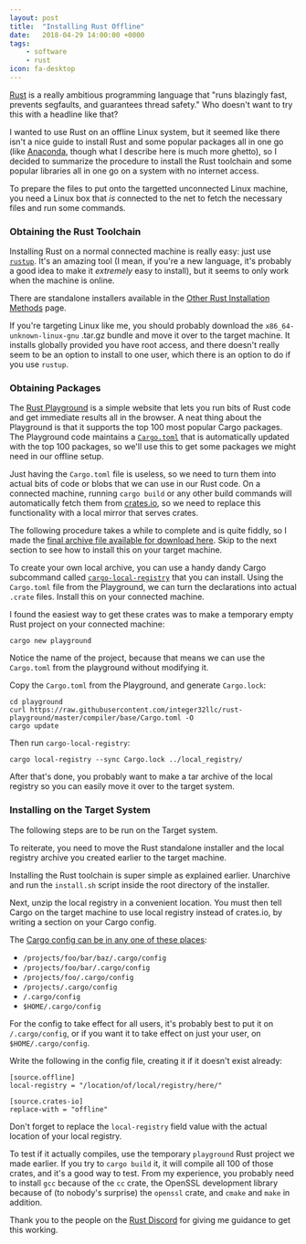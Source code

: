 ```yaml
---
layout: post
title:  "Installing Rust Offline"
date:   2018-04-29 14:00:00 +0000
tags: 
    - software
    - rust
icon: fa-desktop
---
```


[Rust](https://www.rust-lang.org/) is a really ambitious programming language that "runs blazingly fast, 
prevents segfaults, and guarantees thread safety." Who doesn't want to try this with a
headline like that? 

I wanted to use Rust on an offline Linux system, but it seemed like there isn't a nice guide to install Rust 
and some popular packages all in one go (like [Anaconda](https://anaconda.org/), 
though what I describe here is much more ghetto), so I decided to
summarize the procedure to install the Rust toolchain and some popular libraries 
all in one go on a system with no internet access.

To prepare the files to put onto the targetted unconnected Linux machine, you need
a Linux box that *is* connected to the net to fetch the necessary files and run
some commands.

### Obtaining the Rust Toolchain

Installing Rust on a normal connected machine is really easy: 
just use [`rustup`](https://www.rust-lang.org/en-US/install.html).
It's an amazing tool (I mean, if you're a new language, it's probably a good
idea to make it *extremely* easy to install), but it seems to only work when the machine is online.

There are standalone installers available in the [Other Rust Installation Methods](https://www.rust-lang.org/en-US/other-installers.html#standalone-installers) page.

If you're targeting Linux like me, you should probably download the 
`x86_64-unknown-linux-gnu` .tar.gz bundle and move it over to the target machine. 
It installs globally provided you have root access, and there doesn't really 
seem to be an option to install to one user, which there is an option to do if you use `rustup`.

### Obtaining Packages

The [Rust Playground](https://play.rust-lang.org/) is a simple website that
lets you run bits of Rust code and get immediate results all in the browser.
A neat thing about the Playground is that it supports the top 100 most popular
Cargo packages. The Playground code maintains a [`Cargo.toml`](https://github.com/integer32llc/rust-playground/blob/master/compiler/base/Cargo.toml)
that is automatically updated with the top 100 packages, so we'll use this to get 
some packages we might need in our offline setup.

Just having the `Cargo.toml` file is useless, so we need to turn them into actual
bits of code or blobs that we can use in our Rust code. On a connected machine,
running `cargo build` or any other build commands will automatically fetch
them from [crates.io](https://crates.io/), so we need to replace this functionality
with a local mirror that serves crates.

The following procedure takes a while to complete and is quite fiddly, so I 
made the [final archive file available for download here][1]. Skip to the next section
to see how to install this on your target machine.

[1]:/blob/rust_local_registry.tar.gz

To create your own local archive, you can use a handy dandy Cargo subcommand called 
[`cargo-local-registry`](https://github.com/alexcrichton/cargo-local-registry) that
you can install. Using the `Cargo.toml` file from the Playground, we can 
turn the declarations into actual `.crate` files. Install this on your 
connected machine.

I found the easiest way to get these crates was to make a temporary empty Rust project on your 
connected machine:

```
cargo new playground
```

Notice the name of the project, because that means we can use the `Cargo.toml` 
from the playground without modifying it.

Copy the `Cargo.toml` from the Playground, and generate `Cargo.lock`:

```
cd playground
curl https://raw.githubusercontent.com/integer32llc/rust-playground/master/compiler/base/Cargo.toml -O
cargo update
```

Then run `cargo-local-registry`:

```
cargo local-registry --sync Cargo.lock ../local_registry/
```

After that's done, you probably want to make a tar archive of the local registry
so you can easily move it over to the target system.

### Installing on the Target System

The following steps are to be run on the Target system. 

To reiterate, you need to move the Rust standalone installer and the local registry
archive you created earlier to the target machine.

Installing the Rust toolchain is super simple as explained earlier. Unarchive and run the 
`install.sh` script inside the root directory of the installer.

Next, unzip the local registry in a convenient location. You must then tell Cargo
on the target machine to use local registry instead of crates.io, by writing
a section on your Cargo config.

The [Cargo config can be in any one of these places](https://doc.rust-lang.org/cargo/reference/config.html#hierarchical-structure):

* `/projects/foo/bar/baz/.cargo/config`
* `/projects/foo/bar/.cargo/config`
* `/projects/foo/.cargo/config`
* `/projects/.cargo/config`
* `/.cargo/config`
* `$HOME/.cargo/config`

For the config to take effect for all users, it's probably best to put it on
`/.cargo/config`, or if you want it to take effect on just your user, on `$HOME/.cargo/config`.

Write the following in the config file, creating it if it doesn't exist already:

```
[source.offline]
local-registry = "/location/of/local/registry/here/"

[source.crates-io]
replace-with = "offline"
```

Don't forget to replace the `local-registry` field value with the actual location
of your local registry.

To test if it actually compiles, use the temporary `playground` Rust project we made earlier.
If you try to `cargo build` it, it will compile all 100 of those crates, and it's 
a good way to test. From my experience, you probably need to install `gcc` because 
of the `cc` crate, the OpenSSL development library because of (to nobody's surprise) 
the `openssl` crate, and `cmake` and `make` in addition.

Thank you to the people on the [Rust Discord](https://discord.me/rust-lang) for giving me guidance to get this working.